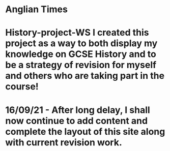 # Anglian Times
 # History-project-WS  I created this project as a way to both display my knowledge on GCSE History and to be a strategy of revision for myself and others who are taking part in the course!
# 16/09/21 - After long delay, I shall now continue to add content and complete the layout of this site along with current revision work.
